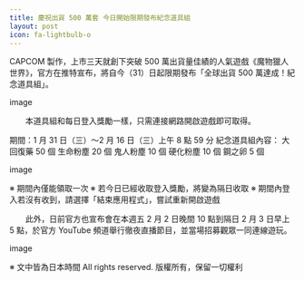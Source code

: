 ```yaml
---
title: 慶祝出貨 500 萬套 今日開始限期發布紀念道具組
layout: post
icon: fa-lightbulb-o
---
```


CAPCOM 製作，上市三天就創下突破 500 萬出貨量佳績的人氣遊戲《魔物獵人 世界》，官方在推特宣布，將自今（31）日起限期發布「全球出貨 500 萬達成！紀念道具組」。
 
image
 
　　本道具組和每日登入獎勵一樣，只需連接網路開啟遊戲即可取得。
 
期間：1 月 31 日（三）～2 月 16 日（三）上午 8 點 59 分
紀念道具組內容：
大回復藥 50 個
生命粉塵 20 個
鬼人粉塵 10 個
硬化粉塵 10 個
鋼之卵 5 個
 
image
 
※ 期間內僅能領取一次
※ 若今日已經收取登入獎勵，將變為隔日收取
※ 期間內登入若沒有收到，請選擇「結束應用程式」，嘗試重新開啟遊戲
 
　　此外，日前官方也宣布會在本週五 2 月 2 日晚間 10 點到隔日 2 月 3 日早上 5 點，於官方 YouTube 頻道舉行徹夜直播節目，並當場招募觀眾一同連線遊玩。
 
image
 
※ 文中皆為日本時間
All rights reserved. 版權所有，保留一切權利
